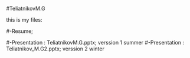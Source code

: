  #TeliatnikovM.G
 
this is my files:
 
 #-Resume;
 
 
 #-Presentation :  TeliatnikovM.G.pptx; verssion 1 summer
 #-Presentation :  Teliatnikov_M.G2.pptx; verssion 2 winter
